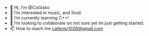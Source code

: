 - 👋 Hi, I’m @CoGisko
- 👀 I’m interested in music, and food.
- 🌱 I’m currently learning C++!
- 💞️ I’m looking to collaborate on not sure yet im just getting started.
- 📫 How to reach me callensr1026@gmail.com

<!---
CoGisko/CoGisko is a ✨ special ✨ repository because its `README.md` (this file) appears on your GitHub profile.
You can click the Preview link to take a look at your changes.
--->
